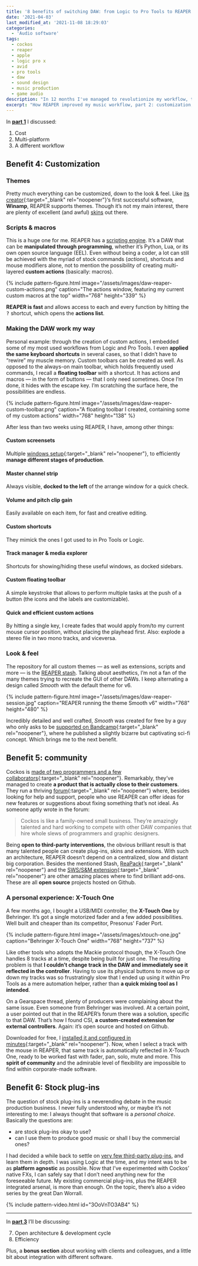 ```yaml
---
title: '8 benefits of switching DAW: from Logic to Pro Tools to REAPER (Part 2)'
date: '2021-04-03'
last_modified_at: '2021-11-08 18:29:03'
categories:
  - 'Audio software'
tags:
  - cockos
  - reaper
  - apple
  - logic pro x
  - avid
  - pro tools
  - daw
  - sound design 
  - music production
  - game audio
description: "In 12 months I've managed to revolutionize my workflow, twice. Here's part 2 of how I migrated DAW, from Logic to Pro Tools, and finally to REAPER."
excerpt: "How REAPER improved my music workflow, part 2: customization, community, stock plug-ins."
---
```

In **[part 1](/blog/daw-from-logic-to-pro-tools-to-reaper-part-1/)** I discussed:

1.  Cost
2.  Multi-platform
3.  A different workflow

## Benefit 4: Customization

### Themes

Pretty much everything can be customized, down to the look & feel. Like [its creator](https://en.wikipedia.org/wiki/Justin_Frankel){:target="_blank" rel="noopener"}‘s first successful software, **Winamp**, REAPER supports themes. Though it’s not my main interest, there are plenty of excellent (and awful) [skins](https://stash.reaper.fm/tag/Themes) out there.

### Scripts & macros

This is a huge one for me. REAPER has a [scripting engine](https://www.reaper.fm/sdk/reascript/reascript.php). It’s a DAW that can be **manipulated through programming**, whether it’s Python, Lua, or its own open source language (EEL). Even without being a coder, a lot can still be achieved with the myriad of stock commands (_actions_), shortcuts and mouse modifiers alone, not to mention the possibility of creating multi-layered **custom actions** (basically: macros).

{% include pattern-figure.html image="/assets/images/daw-reaper-custom-actions.png" caption="The actions window, featuring my current custom macros at the top" width="768" height="339" %}

**REAPER is fast** and allows access to each and every function by hitting the <kbd>?</kbd> shortcut, which opens the **actions list**.

### Making the DAW work my way

Personal example: through the creation of custom actions, I embedded some of my most used workflows from Logic and Pro Tools. I even **applied the same keyboard shortcuts** in several cases, so that I didn’t have to “rewire” my muscle memory. Custom toolbars can be created as well. As opposed to the always-on main toolbar, which holds frequently used commands, I recall a **floating toolbar** with a shortcut. It has actions and macros — in the form of buttons — that I only need sometimes. Once I’m done, it hides with the escape key. I’m scratching the surface here, the possibilities are endless.

{% include pattern-figure.html image="/assets/images/daw-reaper-custom-toolbar.png" caption="A floating toolbar I created, containing some of my custom actions" width="768" height="138" %}

After less than two weeks using REAPER, I have, among other things:

<h4 class="text-uppercase">Custom screensets</h4>

Multiple [windows setup](https://reaperblog.net/2020/05/how-to-use-screensets-in-reaper-2/){:target="_blank" rel="noopener"}, to efficiently **manage different stages of production**.

<h4 class="text-uppercase">Master channel strip</h4>

Always visible, **docked to the left** of the arrange window for a quick check.

<h4 class="text-uppercase">Volume and pitch clip gain</h4>

Easily available on each item, for fast and creative editing.

<h4 class="text-uppercase">Custom shortcuts</h4>

They mimick the ones I got used to in Pro Tools or Logic.

<h4 class="text-uppercase">Track manager & media explorer</h4>

Shortcuts for showing/hiding these useful windows, as docked sidebars.

<h4 class="text-uppercase">Custom floating toolbar</h4>

A simple keystroke that allows to perform multiple tasks at the push of a button (the icons and the labels are customizable).

<h4 class="text-uppercase">Quick and efficient custom actions</h4>

By hitting a single key, I create fades that would apply from/to my current mouse cursor position, without placing the playhead first. Also: explode a stereo file in two mono tracks, and viceversa.

### Look & feel

The repository for all custom themes — as well as extensions, scripts and more — is the [REAPER stash](https://stash.reaper.fm/). Talking about aesthetics, I’m not a fan of the many themes trying to recreate the GUI of other DAWs. I keep alternating a design called _Smooth_ with the default theme for v6.

{% include pattern-figure.html image="/assets/images/daw-reaper-session.jpg" caption="REAPER running the theme Smooth v6" width="768" height="480" %}

Incredibly detailed and well crafted, _Smooth_ was created for free by a guy who only asks to be [supported on Bandcamp](https://forum.cockos.com/showthread.php?p=2219276){:target="_blank" rel="noopener"}, where he published a slightly bizarre but captivating sci-fi concept. Which brings me to the next benefit. 

## Benefit 5: community

Cockos is [made of two programmers and a few collaborators](http://cockos.com/team.php){:target="_blank" rel="noopener"}. Remarkably, they’ve managed to create **a product that is actually close to their customers**. They run a thriving [forum](https://forum.cockos.com/forumdisplay.php?f=20){:target="_blank" rel="noopener"} where, besides looking for help and support, people who use REAPER can offer ideas for new features or suggestions about fixing something that’s not ideal. As someone aptly wrote in the forum:

> Cockos is like a family-owned small business. They’re amazingly talented and hard working to compete with other DAW companies that hire whole slews of programmers and graphic designers.

Being **open to third-party interventions**, the obvious brilliant result is that many talented people can create plug-ins, skins and extensions. With such an architecture, REAPER doesn’t depend on a centralized, slow and distant big corporation. Besides the mentioned Stash, [ReaPack](https://reapack.com/){:target="_blank" rel="noopener"} and the [SWS/S&M extension](https://www.sws-extension.org/){:target="_blank" rel="noopener"} are other amazing places where to find brilliant add-ons. These are all **open source** projects hosted on Github.

### A personal experience: X-Touch One

A few months ago, I bought a USB/MIDI controller, the **X-Touch One** by Behringer. It’s got a single motorized fader and a few added possibilities. Well built and cheaper than its competitor, Presonus' Fader Port.

{% include pattern-figure.html image="/assets/images/xtouch-one.jpg" caption="Behringer X-Touch One" width="768" height="737" %}

Like other tools who adopts the Mackie protocol though, the X-Touch One handles 8 tracks at a time, despite being built for just one. The resulting problem is that **I couldn’t change track in the DAW and immediately see it reflected in the controller**. Having to use its physical buttons to move up or down my tracks was so frustratingly slow that I ended up using it within Pro Tools as a mere automation helper, rather than **a quick mixing tool as I intended**.

On a Gearspace thread, plenty of producers were complaining about the same issue. Even someone from Behringer was involved. At a certain point, a user pointed out that in the REAPER’s forum there was a solution, specific to that DAW. That’s how I found CSI, **a custom-created extension for external controllers**. Again: it’s open source and hosted on Github.

Downloaded for free, I [installed it and configured in minutes](https://github.com/GeoffAWaddington/reaper_csurf_integrator/wiki/Installation){:target="_blank" rel="noopener"}. Now, when I select a track with the mouse in REAPER, that same track is automatically reflected in X-Touch One, ready to be worked fast with fader, pan, solo, mute and more. This **spirit of community** and the admirable level of flexibility are impossible to find within corporate-made software.

## Benefit 6: Stock plug-ins

The question of stock plug-ins is a neverending debate in the music production business. I never fully understood why, or maybe it’s not interesting to me: I always thought that software is a _personal choice_. Basically the questions are:

- are stock plug-ins okay to use?
- can I use them to produce good music or shall I buy the commercial ones?

I had decided a while back to settle on [very few third-party plug-ins](/uses/), and learn them in depth. I was using Logic at the time, and my intent was to be as **platform agnostic** as possible. Now that I’ve experimented with Cockos’ native FXs, I can safely say that I don’t need anything new for the foreseeable future. My existing commercial plug-ins, plus the REAPER integrated arsenal, is more than enough. On the topic, there’s also a video series by the great Dan Worrall.

{% include pattern-video.html id="3OoVnTO3AB4" %}

___

In **[part 3](/blog/daw-from-logic-to-pro-tools-to-reaper-part-3/)** I’ll be discussing:

7.  Open architecture & development cycle
8.  Efficiency

Plus, a **bonus section** about working with clients and colleagues, and a little bit about integration with different software.